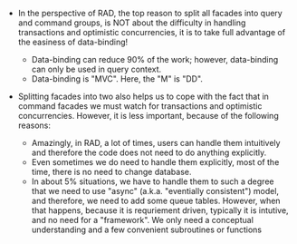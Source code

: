 
- In the perspective of RAD, the top reason to split all facades into query and command groups, is NOT about the difficulty in handling transactions and optimistic concurrencies, it is to take full advantage of the easiness of data-binding!    

    * Data-binding can reduce 90% of the work; however, data-binding can only be used in query context.
    * Data-binding is "MVC". Here, the "M" is "DD".   

- Splitting facades into two also helps us to cope with the fact that in command facades we must watch for transactions and optimistic concurrencies. However, it is less important, because of the following reasons: 
    * Amazingly, in RAD, a lot of times, users can handle them intuitively and therefore the code does not need to do anything explicitly. 
    * Even sometimes we do need to handle them explicitly, most of the time, there is no need to change database. 
    * In about 5% situations, we have to handle them to such a degree that we need to use "async" (a.k.a. "eventially consistent") model, and therefore, we need to add some queue tables. However, when that happens, because it is requriement driven, typically it is intutive, and no need for a "framework". We only need a conceptual understanding and a few convenient subroutines or functions
    
    
